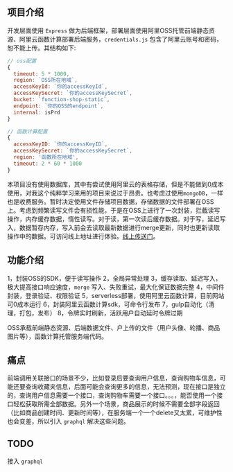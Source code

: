 ## 项目介绍
开发层面使用 `Express` 做为后端框架，部署层面使用阿里OSS托管前端静态资源、阿里云函数计算部署后端服务，`credentials.js` 包含了阿里云账号和密码，恕不能上传。其结构如下:
```js
// oss配置
{
  timeout: 5 * 1000,
  region: `OSS所在地域`,
  accessKeyId: `你的accessKeyId`,
  accessKeySecret: `你的accessKeySecret`,
  bucket: `function-shop-static`,
  endpoint: `你的OSS的endpoint`,
  internal: isPrd
}

// 函数计算配置
{
  accessKeyID: `你的accessKeyID`,
  accessKeySecret: `你的accessKeySecret`,
  region: '函数所在地域',
  timeout: 2 * 60 * 1000
}

```
本项目没有使用数据库，其中有尝试使用阿里云的表格存储，但是不能做到0成本使用，对我这个纯粹学习来用的项目来说过于昂贵。也考虑过使用`mongoDB`，一样也是收费服务。暂时决定使用文件存储项目数据，存储数据的文件部署在OSS上。考虑到频繁读写文件会有损性能，于是在OSS上进行了一次封装，拦截读写操作，内存缓存数据，惰性读写。对于读，第一次读后缓存数据。对于写，延迟写入，数据暂存内存，写入前会去读取最新数据进行merge更新，同时也更新读取操作中的数据。可访问线上地址进行体验。[线上传送门](http://xvivx.online)。


## 功能介绍

1，封装OSS的SDK，便于读写操作
2，全局异常处理
3，缓存读取、延迟写入，极大提高接口响应速度，`merge` 写入、失败重试，最大化保证数据完整
4，中间件封装，登录验证、权限验证
5，serverless部署，使用阿里云函数计算，目前网站可0成本运行
6，封装阿里云函数计算sdk，可命令行发布
7，gulp自动化（清理，打包，发布）
8，令牌实时刷新，活跃用户自动延时令牌过期

OSS承载前端静态资源、后端数据文件、户上传的文件（用户头像、轮播、商品图片等），函数计算托管服务端代码。

## 痛点

前端调用关联接口的场景不少，比如登录后要查询用户信息，查询购物车信息，可能还要查询收藏夹信息，后面可能会查询更多的信息，无法预测，现在接口是独立的，查询用户信息需要一个接口，查询购物车需要一个接口。。。，能否使用一个接口轻松获取所需全部数据。另外一个场景，商品展示的时候不需要全部字段返回（比如商品创建时间、更新时间等），在服务端一个一个delete又太累，可维护性也会变差，所以引入 `graphql` 解决这些问题。

## TODO
接入 `graphql`